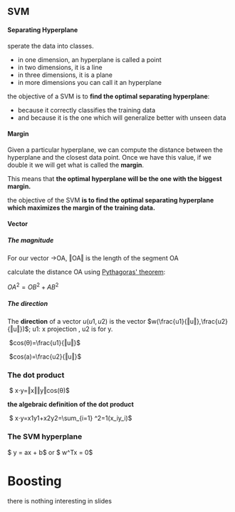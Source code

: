 ## SVM

#### Separating Hyperplane

 sperate the data into classes.

- in one dimension, an hyperplane is called a point
- in two dimensions, it is a line
- in three dimensions, it is a plane
- in more dimensions you can call it an hyperplane

the objective of a SVM is to **find the optimal separating hyperplane**:

- because it correctly classifies the training data
- and because it is the one which will generalize better with unseen data

#### Margin

Given a particular hyperplane, we can compute the distance between the hyperplane and the closest data point. Once we have this value, if we double it we will get what is called the **margin**.

This means that **the optimal hyperplane will be the one with the biggest margin.**

the objective of the SVM **is to find  the optimal separating hyperplane which maximizes the margin of the training data.**

#### Vector

##### The magnitude

For our vector →OA,   ‖OA‖ is the length of the segment OA

calculate the distance OA using [Pythagoras' theorem](http://en.wikipedia.org/wiki/Pythagorean_theorem):

$OA^2=OB^2+AB^2$

##### The direction

 The **direction** of a vector $u(u1,u2)$ is the vector  $w(\frac{u1}{‖u‖},\frac{u2}{‖u‖})$; u1: x projection , u2 is for y.

​	$cos(θ)=\frac{u1}{‖u‖}$

​	$cos(a)=\frac{u2}{‖u‖}$



### The dot product

​	$ x⋅y=‖x‖‖y‖cos(θ)$ 

**the algebraic definition of the dot product** 

​	$ x⋅y=x1y1+x2y2=\sum_{i=1} ^2=1(x_iy_i)$



### The SVM hyperplane

$ y = ax + b$ or $ w^Tx = 0$

# Boosting

there is nothing interesting in slides 